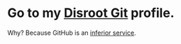 # Go to my [Disroot Git](https://git.disroot.org/lwad) profile.

Why? Because GitHub is an [inferior service](https://duckduckgo.com/?q=forgejo+is+better+than+github).
